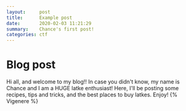 ```yaml
---
layout:     post
title:      Example post 
date:       2020-02-03 11:21:29
summary:    Chance's first post!
categories: ctf
---
```


# Blog post
Hi all, and welcome to my blog!! In case you didn't know, my name is Chance and I am a HUGE latke enthusiast! Here, I'll be posting some recipes, tips and tricks, and the best places to buy latkes. Enjoy!
{% Vigenere %}
